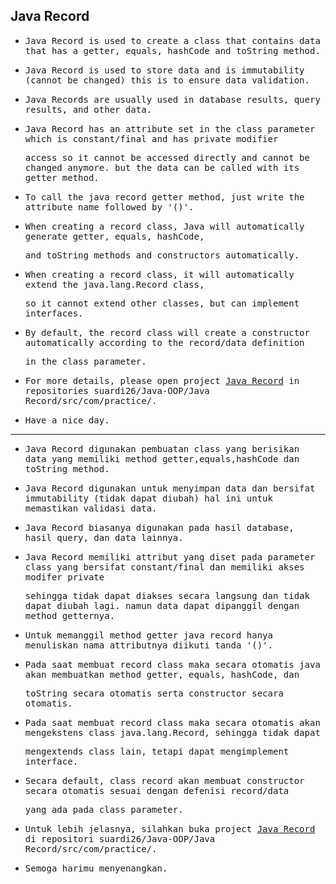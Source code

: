 ## Java Record

- <samp>Java Record is used to create a class that contains data that has a getter, equals, hashCode and toString method.</samp>

- <samp>Java Record is used to store data and is immutability (cannot be changed) this is to ensure data validation.</samp>

- <samp>Java Records are usually used in database results, query results, and other data.</samp>

- <samp>Java Record has an attribute set in the class parameter which is constant/final and has private modifier</samp> 
  
  <samp>access so it cannot be accessed directly and cannot be changed anymore. but the data can be called with its getter method.</samp>

- <samp>To call the java record getter method, just write the attribute name followed by '()'.</samp>

- <samp>When creating a record class, Java will automatically generate getter, equals, hashCode,</samp> 

  <samp>and toString methods and constructors automatically.</samp>

- <samp>When creating a record class, it will automatically extend the java.lang.Record class, </samp>

  <samp>so it cannot extend other classes, but can implement interfaces.</samp>
       
- <samp>By default, the record class will create a constructor automatically according to the record/data definition</samp> 
 
  <samp>in the class parameter.</samp>

- <samp>For more details, please open project [Java Record](https://github.com/suardi26/Java-OOP/tree/main/Java%20Record/src/com/practice) in repositories suardi26/Java-OOP/Java Record/src/com/practice/.</samp>

- <samp>Have a nice day.</samp>

---

- <samp>Java Record digunakan pembuatan class yang berisikan data yang memiliki method getter,equals,hashCode dan toString method.</samp>

- <samp>Java Record digunakan untuk menyimpan data dan bersifat immutability (tidak dapat diubah) hal ini untuk memastikan validasi data.</samp>

- <samp>Java Record biasanya digunakan pada hasil database, hasil query, dan data lainnya.</samp>

- <samp>Java Record memiliki attribut yang diset pada parameter class yang bersifat constant/final dan memiliki akses modifer private</samp> 

  <samp>sehingga tidak dapat diakses secara langsung dan tidak dapat diubah lagi. namun data dapat dipanggil dengan method getternya.</samp>

- <samp>Untuk memanggil method getter java record hanya menuliskan nama attributnya diikuti tanda '()'.</samp>

- <samp>Pada saat membuat record class maka secara otomatis java akan membuatkan method getter, equals, hashCode, dan</samp> 

  <samp>toString secara otomatis serta constructor secara otomatis.</samp>

- <samp>Pada saat membuat record class maka secara otomatis akan mengekstens class java.lang.Record, sehingga tidak dapat</samp> 

  <samp>mengextends class lain, tetapi dapat mengimplement interface.</samp>
       
- <samp>Secara default, class record akan membuat constructor secara otomatis sesuai dengan defenisi record/data</samp> 

  <samp>yang ada pada class parameter.</samp>

- <samp>Untuk lebih jelasnya, silahkan buka project [Java Record](https://github.com/suardi26/Java-OOP/tree/main/Java%20Record/src/com/practice) di repositori suardi26/Java-OOP/Java Record/src/com/practice/.</samp>

- <samp>Semoga harimu menyenangkan.</samp>


